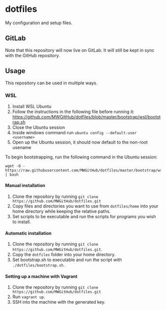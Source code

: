 # dotfiles
My configuration and setup files.

## GitLab  
Note that this repository will now live on GitLab. It will still be kept in sync with the GitHub repository.

## Usage

This repository can be used in multiple ways.

### WSL

1. Install WSL Ubuntu
1. Follow the instructions in the following file before running it: https://github.com/MWGitHub/dotfiles/blob/master/bootstrap/wsl/bootstrap.sh
1. Close the Ubuntu session
1. Inside windows command run `ubuntu config --default-user <username>`
1. Open up the Ubuntu session, it should now default to the non-root usename

To begin bootstrapping, run the following command in the Ubuntu session:
```
wget -O - https://raw.githubusercontent.com/MWGitHub/dotfiles/master/bootstrap/wsl/bootstrap.sh | bash
```

#### Manual installation

1. Clone the repository by running `git clone https://github.com/MWGitHub/dotfiles.git`
2. Copy files and directories you want to use from `dotfiles/home` into your home directory while keeping the relative paths.
3. Set scripts to be executable and run the scripts for programs you wish to install.

#### Automatic installation

1. Clone the repository by running `git clone https://github.com/MWGitHub/dotfiles.git`.
2. Copy the `dotfiles` folder into your home directory.
3. Set bootstrap.sh to executable and run the script with `./dotfiles/bootstrap.sh`.

#### Setting up a machine with Vagrant

1. Clone the repository by running `git clone https://github.com/MWGitHub/dotfiles.git`
2. Run `vagrant up`.
3. SSH into the machine with the generated key.

